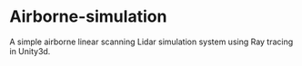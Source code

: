 # Airborne-simulation
A simple airborne linear scanning Lidar simulation system using Ray tracing in Unity3d.
